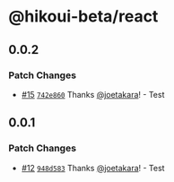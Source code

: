 # @hikoui-beta/react

## 0.0.2

### Patch Changes

- [#15](https://github.com/hikoinc/hikoui-beta/pull/15) [`742e860`](https://github.com/hikoinc/hikoui-beta/commit/742e860a97e94b57c37a3390d16b568205146498) Thanks [@joetakara](https://github.com/joetakara)! - Test

## 0.0.1

### Patch Changes

- [#12](https://github.com/hikoinc/hikoui-beta/pull/12) [`948d583`](https://github.com/hikoinc/hikoui-beta/commit/948d5839fb5c14c0c398f501ccfb5baed3156973) Thanks [@joetakara](https://github.com/joetakara)! - Test
